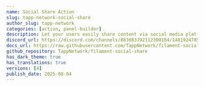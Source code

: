 ```yaml
---
name: Social Share Action
slug: tapp-network-social-share
author_slug: tapp-network
categories: [action, panel-builder]
description: Let your users easily share content via social media platforms, email, or using the native Web Share API all through a fully customizable action.
discord_url: https://discord.com/channels/883083792112300104/1401924785268592741
docs_url: https://raw.githubusercontent.com/TappNetwork/filament-social-share/refs/heads/main/README.md
github_repository: TappNetwork/filament-social-share
has_dark_theme: true
has_translations: true
versions: [4]
publish_date: 2025-08-04
---
```

